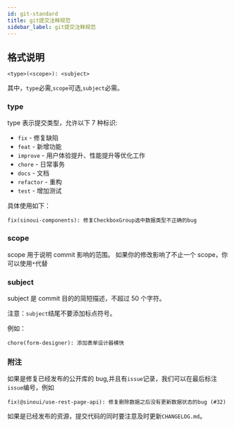 ```yaml
---
id: git-standard
title: git提交注释规范
sidebar_label: git提交注释规范
---
```


## 格式说明

```shell
<type>(<scope>): <subject>
```

其中，`type`必需,`scope`可选,`subject`必需。

### type

type 表示提交类型，允许以下 7 种标识:

- `fix` - 修复缺陷
- `feat` - 新增功能
- `improve` - 用户体验提升、性能提升等优化工作
- `chore` - 日常事务
- `docs` - 文档
- `refactor` - 重构
- `test` - 增加测试

具体使用如下：

```shell
fix(sinoui-components): 修复CheckboxGroup选中数据类型不正确的bug
```

### scope

scope 用于说明 commit 影响的范围。
如果你的修改影响了不止一个 scope，你可以使用`*`代替

### subject

subject 是 commit 目的的简短描述，不超过 50 个字符。

注意：`subject`结尾不要添加标点符号。

例如：

```shell
chore(form-designer): 添加表单设计器模快
```

### 附注

如果是修复已经发布的公开库的 bug,并且有`issue`记录，我们可以在最后标注`issue`编号，例如

```shell
fix(@sinoui/use-rest-page-api): 修复删除数据之后没有更新数据状态的bug (#32)
```

如果是已经发布的资源，提交代码的同时要注意及时更新`CHANGELOG.md`。

